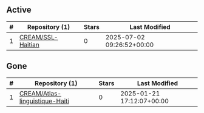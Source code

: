 ## Active
| # | Repository (1) | Stars | Last Modified |
| --- | --- | --- | --- |
| 1 | [CREAM/SSL-Haitian](https://gin.g-node.org/CREAM/SSL-Haitian) | 0 | 2025-07-02 09:26:52+00:00 |

## Gone
| # | Repository (1) | Stars | Last Modified |
| --- | --- | --- | --- |
| 1 | [CREAM/Atlas-linguistique-Haiti](https://gin.g-node.org/CREAM/Atlas-linguistique-Haiti) | 0 | 2025-01-21 17:12:07+00:00 |
